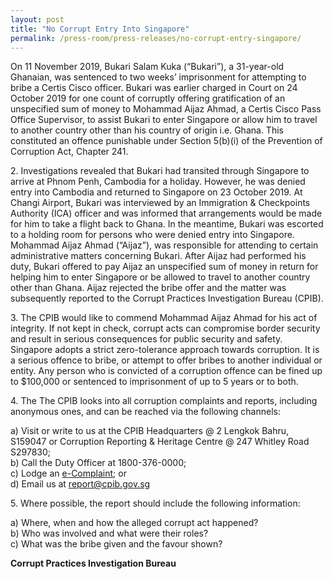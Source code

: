 ```yaml
---
layout: post
title: "No Corrupt Entry Into Singapore"
permalink: /press-room/press-releases/no-corrupt-entry-singapore/
---
```

On 11 November 2019, Bukari Salam Kuka (“Bukari”), a 31-year-old Ghanaian, was sentenced to two weeks’ imprisonment for attempting to bribe a Certis Cisco officer. Bukari was earlier charged in Court on 24 October 2019 for one count of corruptly offering gratification of an unspecified sum of money to Mohammad Aijaz Ahmad, a Certis Cisco Pass Office Supervisor, to assist Bukari to enter Singapore or allow him to travel to another country other than his country of origin i.e. Ghana. This constituted an offence punishable under Section 5(b)(i) of the Prevention of Corruption Act, Chapter 241.

2\.          Investigations revealed that Bukari had transited through Singapore to arrive at Phnom Penh, Cambodia for a holiday. However, he was denied entry into Cambodia and returned to Singapore on 23 October 2019. At Changi Airport, Bukari was interviewed by an Immigration & Checkpoints Authority (ICA) officer and was informed that arrangements would be made for him to take a flight back to Ghana. In the meantime, Bukari was escorted to a holding room for persons who were denied entry into Singapore. Mohammad Aijaz Ahmad (“Aijaz”), was responsible for attending to certain administrative matters concerning Bukari. After Aijaz had performed his duty, Bukari offered to pay Aijaz an unspecified sum of money in return for helping him to enter Singapore or be allowed to travel to another country other than Ghana. Aijaz rejected the bribe offer and the matter was subsequently reported to the Corrupt Practices Investigation Bureau (CPIB).

3\.          The CPIB would like to commend Mohammad Aijaz Ahmad for his act of integrity. If not kept in check, corrupt acts can compromise border security and result in serious consequences for public security and safety. Singapore adopts a strict zero-tolerance approach towards corruption. It is a serious offence to bribe, or attempt to offer bribes to another individual or entity. Any person who is convicted of a corruption offence can be fined up to $100,000 or sentenced to imprisonment of up to 5 years or to both.

4\.          The The CPIB looks into all corruption complaints and reports, including anonymous ones, and can be reached via the following channels:

a) Visit or write to us at the CPIB Headquarters @ 2 Lengkok Bahru, S159047 or Corruption Reporting & Heritage Centre @ 247 Whitley Road S297830;<br />
b) Call the Duty Officer at 1800-376-0000;<br />
c) Lodge an [e-Complaint](/e-services/e-complaint-for-corrupt-conduct); or<br>
d) Email us at <a class="spamspan" href="mailto:report@cpib.gov.sg">report@cpib.gov.sg</a>

5\.        Where possible, the report should include the following information:

a) Where, when and how the alleged corrupt act happened?<br />
b) Who was involved and what were their roles?<br />
c) What was the bribe given and the favour shown?

**Corrupt Practices Investigation Bureau**
